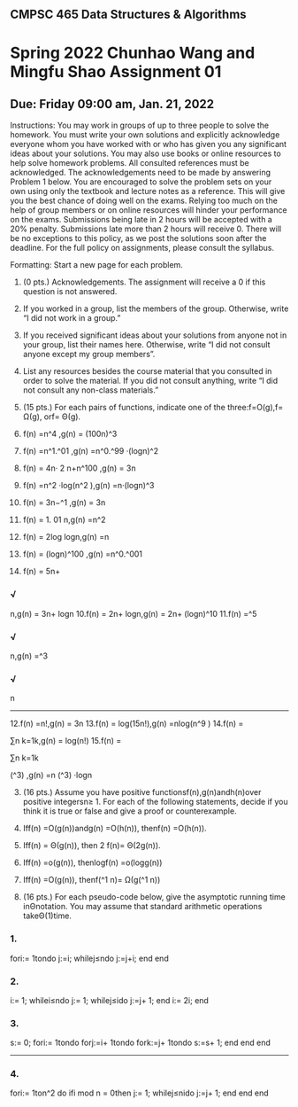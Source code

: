 ## CMPSC 465 Data Structures & Algorithms 

# Spring 2022 Chunhao Wang and Mingfu Shao Assignment 01 

## Due: Friday 09:00 am, Jan. 21, 2022 

 Instructions: You may work in groups of up to three people to solve the homework. You must write your own solutions and explicitly acknowledge everyone whom you have worked with or who has given you any significant ideas about your solutions. You may also use books or online resources to help solve homework problems. All consulted references must be acknowledged. The acknowledgements need to be made by answering Problem 1 below. You are encouraged to solve the problem sets on your own using only the textbook and lecture notes as a reference. This will give you the best chance of doing well on the exams. Relying too much on the help of group members or on online resources will hinder your performance on the exams. Submissions being late in 2 hours will be accepted with a 20% penalty. Submissions late more than 2 hours will receive 0. There will be no exceptions to this policy, as we post the solutions soon after the deadline. For the full policy on assignments, please consult the syllabus. 

 Formatting: Start a new page for each problem. 

1. (0 pts.) Acknowledgements. The assignment will receive a 0 if this question is not answered. 

1. If you worked in a group, list the members of the group. Otherwise, write “I did not work in a group.” 

2. If you received significant ideas about your solutions from anyone not in your group, list their names     here. Otherwise, write “I did not consult anyone except my group members”. 

3. List any resources besides the course material that you consulted in order to solve the material. If you     did not consult anything, write “I did not consult any non-class materials.” 

2. (15 pts.) For each pairs of functions, indicate one of the three:f=O(g),f= Ω(g), orf= Θ(g). 

1. f(n) =n^4 ,g(n) = (100n)^3 

2. f(n) =n^1.^01 ,g(n) =n^0.^99 ·(logn)^2 

3. f(n) = 4n· 2 n+n^100 ,g(n) = 3n 

4. f(n) =n^2 ·log(n^2 ),g(n) =n·(logn)^3 

5. f(n) = 3n−^1 ,g(n) = 3n 

6. f(n) = 1. 01 n,g(n) =n^2 

7. f(n) = 2log logn,g(n) =n 

8. f(n) = (logn)^100 ,g(n) =n^0.^001 

9. f(n) = 5n+ 

### √ 

 n,g(n) = 3n+ logn 10.f(n) = 2n+ logn,g(n) = 2n+ (logn)^10 11.f(n) =^5 

### √ 

 n,g(n) =^3 

### √ 

 n 

---

 12.f(n) =n!,g(n) = 3n 13.f(n) = log(15n!),g(n) =nlog(n^9 ) 14.f(n) = 

 ∑n k=1k,g(n) = log(n!) 15.f(n) = 

 ∑n k=1k 

(^3) ,g(n) =n (^3) ·logn 

3. (16 pts.) Assume you have positive functionsf(n),g(n)andh(n)over positive integersn≥ 1. For each     of the following statements, decide if you think it is true or false and give a proof or counterexample. 

1. Iff(n) =O(g(n))andg(n) =O(h(n)), thenf(n) =O(h(n)). 

2. Iff(n) = Θ(g(n)), then 2 f(n)= Θ(2g(n)). 

3. Iff(n) =o(g(n)), thenlogf(n) =o(logg(n)) 

4. Iff(n) =O(g(n)), thenf(^1 n)= Ω(g(^1 n)) 

4. (16 pts.) For each pseudo-code below, give the asymptotic running time inΘnotation. You may assume     that standard arithmetic operations takeΘ(1)time. 

### 1. 

 fori:= 1tondo j:=i; whilej≤ndo j:=j+i; end end 

### 2. 

 i:= 1; whilei≤ndo j:= 1; whilej≤ido j:=j+ 1; end i:= 2i; end 

### 3. 

 s:= 0; fori:= 1tondo forj:=i+ 1tondo fork:=j+ 1tondo s:=s+ 1; end end end 

---

### 4. 

 fori:= 1ton^2 do ifi mod n = 0then j:= 1; whilej≤nido j:=j+ 1; end end end 

